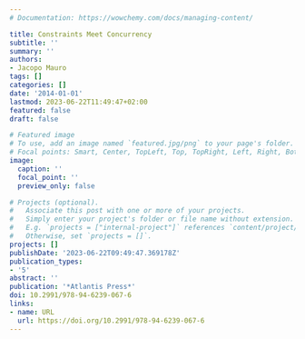 ```yaml
---
# Documentation: https://wowchemy.com/docs/managing-content/

title: Constraints Meet Concurrency
subtitle: ''
summary: ''
authors:
- Jacopo Mauro
tags: []
categories: []
date: '2014-01-01'
lastmod: 2023-06-22T11:49:47+02:00
featured: false
draft: false

# Featured image
# To use, add an image named `featured.jpg/png` to your page's folder.
# Focal points: Smart, Center, TopLeft, Top, TopRight, Left, Right, BottomLeft, Bottom, BottomRight.
image:
  caption: ''
  focal_point: ''
  preview_only: false

# Projects (optional).
#   Associate this post with one or more of your projects.
#   Simply enter your project's folder or file name without extension.
#   E.g. `projects = ["internal-project"]` references `content/project/deep-learning/index.md`.
#   Otherwise, set `projects = []`.
projects: []
publishDate: '2023-06-22T09:49:47.369178Z'
publication_types:
- '5'
abstract: ''
publication: '*Atlantis Press*'
doi: 10.2991/978-94-6239-067-6
links:
- name: URL
  url: https://doi.org/10.2991/978-94-6239-067-6
---
```

